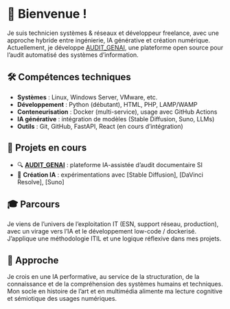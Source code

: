 # 👋 Bienvenue !

Je suis technicien systèmes & réseaux et développeur freelance, avec une approche hybride entre ingénierie, IA générative et création numérique.  
Actuellement, je développe [AUDIT_GENAI](https://github.com/humanologue/audit-genai-public.git), une plateforme open source pour l’audit automatisé des systèmes d’information.

## 🛠️ Compétences techniques

- **Systèmes** : Linux, Windows Server, VMware, etc.
- **Développement** : Python (débutant), HTML, PHP, LAMP/WAMP
- **Conteneurisation** : Docker (multi-service), usage avec GitHub Actions
- **IA générative** : intégration de modèles (Stable Diffusion, Suno, LLMs)
- **Outils** : Git, GitHub, FastAPI, React (en cours d’intégration)

## 📌 Projets en cours

- 🔍 **[AUDIT_GENAI](https://github.com/humanologue/audit-genai-public.git)** : plateforme IA-assistée d’audit documentaire SI
- 🎨 **Création IA** : expérimentations avec [Stable Diffusion], [DaVinci Resolve], [Suno]

## 🎓 Parcours

Je viens de l’univers de l’exploitation IT (ESN, support réseau, production), avec un virage vers l’IA et le développement low-code / dockerisé. J’applique une méthodologie ITIL et une logique réflexive dans mes projets.

## 🧠 Approche

Je crois en une IA performative, au service de la structuration, de la connaissance et de la compréhension des systèmes humains et techniques. Mon socle en histoire de l’art et en multimédia alimente ma lecture cognitive et sémiotique des usages numériques.
